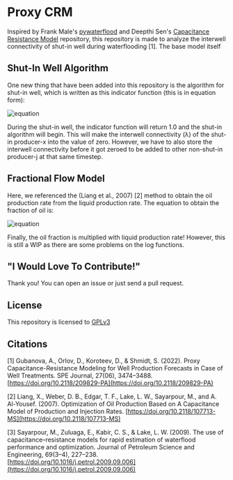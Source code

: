 # Proxy CRM
Inspired by Frank Male's [pywaterflood](https://github.com/frank1010111/pywaterflood) and Deepthi Sen's [Capacitance Resistance Model](https://github.com/deepthisen/CapacitanceResistanceModel) repository, this repository is made to analyze the interwell connectivity of shut-in well during waterflooding [1]. The base model itself 

## Shut-In Well Algorithm
One new thing that have been added into this repository is the algorithm for shut-in well, which is written as this indicator function (this is in equation form):

![equation](https://latex.codecogs.com/svg.image?%5Cleft.S%20H_%7B%5Ctext%7Bmask%7D%7D%5Cright%7C_t=%5Cleft%5C%7B%5Cbegin%7Barray%7D%7Bl%7D0,%5Cforall%20j:q_j(t)%5Cneq%200%5C%5C1,%5Cforall%20j:q_j(t)=0%5Cend%7Barray%7D%5Cright.)

During the shut-in well, the indicator function will return 1.0 and the shut-in algorithm will begin. This will make the interwell connectivity (λ) of the shut-in producer-x into the value of zero. However, we have to also store the interwell connectivity before it got zeroed to be added to other non-shut-in producer-j at that same timestep.

## Fractional Flow Model
Here, we referenced the (Liang et al., 2007) [2] method to obtain the oil production rate from the liquid production rate. The equation to obtain the fraction of oil is:

![equation](https://latex.codecogs.com/svg.image?\begin{aligned}&f_{o&space;j}(t)=\left[1&plus;\alpha_j\left(\sum_{m=1}^n\{\sum_{i=1}^{N&space;I}\lambda_{i&space;j}i_i\left(t_m\right)\}\right)^{\beta_j}\right]^{-1}\end{aligned})

Finally, the oil fraction is multiplied with liquid production rate! However, this is still a WIP as there are some problems on the log functions.

## "I Would Love To Contribute!"
Thank you! You can open an issue or just send a pull request.

## License
This repository is licensed to [GPLv3](https://choosealicense.com/licenses/gpl-3.0/)

## Citations
[1] Gubanova, A., Orlov, D., Koroteev, D., & Shmidt, S. (2022). Proxy Capacitance-Resistance Modeling for Well Production Forecasts in Case of Well Treatments. SPE Journal, 27(06), 3474–3488. [https://doi.org/10.2118/209829-PA](https://doi.org/10.2118/209829-PA)

[2] Liang, X., Weber, D. B., Edgar, T. F., Lake, L. W., Sayarpour, M., and A. Al-Yousef. (2007). Optimization of Oil Production Based on A Capacitance Model of Production and Injection Rates. [https://doi.org/10.2118/107713-MS](https://doi.org/10.2118/107713-MS)

[3] Sayarpour, M., Zuluaga, E., Kabir, C. S., & Lake, L. W. (2009). The use of capacitance–resistance models for rapid estimation of waterflood performance and optimization. Journal of Petroleum Science and Engineering, 69(3–4), 227–238. [https://doi.org/10.1016/j.petrol.2009.09.006](https://doi.org/10.1016/j.petrol.2009.09.006)
